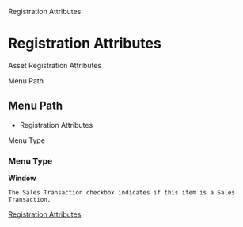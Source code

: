 
Registration Attributes
# Registration Attributes


Asset Registration Attributes

Menu Path
## Menu Path



- Registration Attributes

Menu Type
### Menu Type

**Window**

```
The Sales Transaction checkbox indicates if this item is a Sales Transaction.
```

[Registration Attributes](../../functional-guide/window/window-registration-attributes.md)